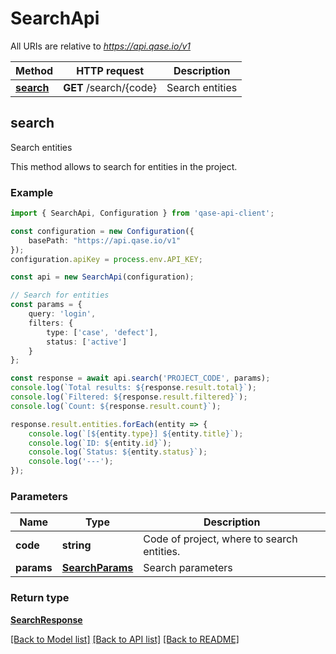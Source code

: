 # SearchApi

All URIs are relative to *<https://api.qase.io/v1>*

| Method | HTTP request | Description |
| ------------- | ------------- | ------------- |
| [**search**](SearchApi.md#search) | **GET** /search/{code} | Search entities |

## search

Search entities

This method allows to search for entities in the project.

### Example

```typescript
import { SearchApi, Configuration } from 'qase-api-client';

const configuration = new Configuration({
    basePath: "https://api.qase.io/v1"
});
configuration.apiKey = process.env.API_KEY;

const api = new SearchApi(configuration);

// Search for entities
const params = {
    query: 'login',
    filters: {
        type: ['case', 'defect'],
        status: ['active']
    }
};

const response = await api.search('PROJECT_CODE', params);
console.log(`Total results: ${response.result.total}`);
console.log(`Filtered: ${response.result.filtered}`);
console.log(`Count: ${response.result.count}`);

response.result.entities.forEach(entity => {
    console.log(`[${entity.type}] ${entity.title}`);
    console.log(`ID: ${entity.id}`);
    console.log(`Status: ${entity.status}`);
    console.log('---');
});
```

### Parameters

| Name | Type | Description |
| ------------- | ------------- | ------------- |
| **code** | **string** | Code of project, where to search entities. |
| **params** | [**SearchParams**](SearchParams.md) | Search parameters |

### Return type

[**SearchResponse**](SearchResponse.md)

[[Back to Model list]](../README.md#documentation-for-models) [[Back to API list]](../README.md#documentation-for-api-endpoints) [[Back to README]](../README.md)
